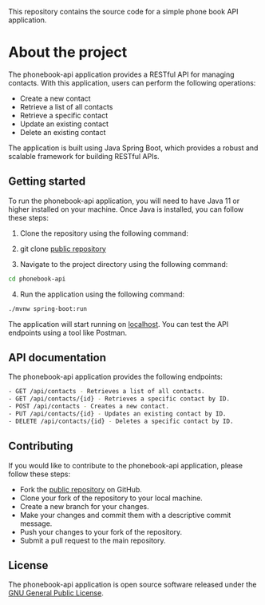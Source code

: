 This repository contains the source code for a simple phone book API application.

# About the project
The phonebook-api application provides a RESTful API for managing contacts. With this application, users can perform the following operations:

- Create a new contact
- Retrieve a list of all contacts
- Retrieve a specific contact
- Update an existing contact
- Delete an existing contact

The application is built using Java Spring Boot, which provides a robust and scalable framework for building RESTful APIs.

## Getting started
To run the phonebook-api application, you will need to have Java 11 or higher installed on your machine. Once Java is installed, you can follow these steps:

1. Clone the repository using the following command:

2. git clone [public repository]

3. Navigate to the project directory using the following command:
```sh
cd phonebook-api
```
4. Run the application using the following command:
```sh
./mvnw spring-boot:run
```

The application will start running on [localhost]. You can test the API endpoints using a tool like Postman.

## API documentation
The phonebook-api application provides the following endpoints:

```sh 
- GET /api/contacts - Retrieves a list of all contacts.
- GET /api/contacts/{id} - Retrieves a specific contact by ID.
- POST /api/contacts - Creates a new contact.
- PUT /api/contacts/{id} - Updates an existing contact by ID.
- DELETE /api/contacts/{id} - Deletes a specific contact by ID.
```

## Contributing
If you would like to contribute to the phonebook-api application, please follow these steps:

- Fork the [public repository] on GitHub.
- Clone your fork of the repository to your local machine.
- Create a new branch for your changes.
- Make your changes and commit them with a descriptive commit message.
- Push your changes to your fork of the repository.
- Submit a pull request to the main repository.
## License
The phonebook-api application is open source software released under the [GNU General Public License].

[//]: # (These are reference links used in the body of this note and get stripped out when the markdown processor does its job. There is no need to format nicely because it shouldn't be seen. Thanks SO - http://stackoverflow.com/questions/4823468/store-comments-in-markdown-syntax)

[localhost]:<http://localhost:8080>
[swagger]:<http://localhost:8080/swagger-ui.html>
[GNU General Public License]:<https://www.gnu.org/licenses/gpl-3.0.en.html>
[public repository]:<https://github.com/excellencia/phonebook-api>
